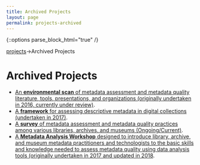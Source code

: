 ```yaml
---
title: Archived Projects
layout: page
permalink: projects-archived
---
```

   {::options parse_block_html="true" /}

<a href="/projects">projects</a>->Archived Projects

<h1 id="top">Archived Projects</h1>


* [An <b>environmental scan</b> of metadata assessment and metadata quality literature, tools, presentations, and organizations (originally undertaken in 2016, currently under review)](/environmental-scan).
* [A <b>framework</b> for assessing descriptive metadata in digital collections (undertaken in 2017)](/framework).
* [A <b>survey</b> of metadata assessment and metadata quality practices among various libraries, archives, and museums (Ongoing/Current)](/benchmarks).
* [A <b>Metadata Analysis Workshop</b> designed to introduce library, archive, and museum metadata practitioners and technologists to the basic skills and knowledge needed to assess metadata quality using data analysis tools (originally undertaken in 2017 and updated in 2018](/metadata-workshop).